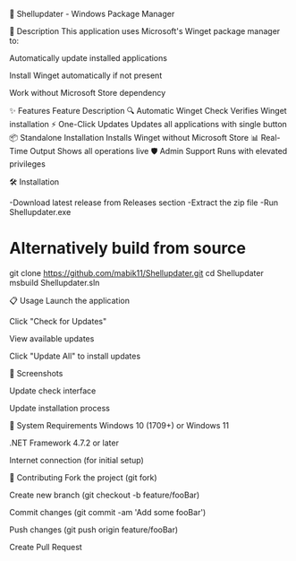 🚀 Shellupdater - Windows Package Manager

📜 Description
This application uses Microsoft's Winget package manager to:

Automatically update installed applications

Install Winget automatically if not present

Work without Microsoft Store dependency

✨ Features
Feature	Description
🔍 Automatic Winget Check	Verifies Winget installation
⚡ One-Click Updates	Updates all applications with single button
📦 Standalone Installation	Installs Winget without Microsoft Store
📊 Real-Time Output	Shows all operations live
🛡️ Admin Support	Runs with elevated privileges

🛠️ Installation

-Download latest release from Releases section
-Extract the zip file
-Run Shellupdater.exe


# Alternatively build from source
git clone https://github.com/mabik11/Shellupdater.git
cd Shellupdater
msbuild Shellupdater.sln


📋 Usage
Launch the application

Click "Check for Updates"

View available updates

Click "Update All" to install updates

🌟 Screenshots

Update check interface


Update installation process

📌 System Requirements
Windows 10 (1709+) or Windows 11

.NET Framework 4.7.2 or later

Internet connection (for initial setup)

🤝 Contributing
Fork the project (git fork)

Create new branch (git checkout -b feature/fooBar)

Commit changes (git commit -am 'Add some fooBar')

Push changes (git push origin feature/fooBar)

Create Pull Request
